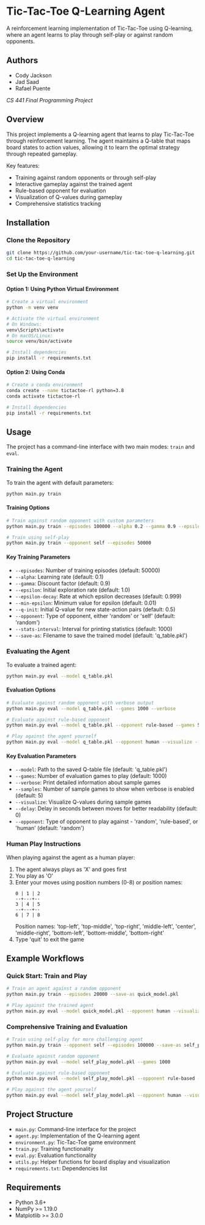 # Tic-Tac-Toe Q-Learning Agent

A reinforcement learning implementation of Tic-Tac-Toe using Q-learning, where an agent learns to play through self-play or against random opponents.

## Authors
- Cody Jackson
- Jad Saad
- Rafael Puente

*CS 441 Final Programming Project*

## Overview

This project implements a Q-learning agent that learns to play Tic-Tac-Toe through reinforcement learning. The agent maintains a Q-table that maps board states to action values, allowing it to learn the optimal strategy through repeated gameplay.

Key features:
- Training against random opponents or through self-play
- Interactive gameplay against the trained agent
- Rule-based opponent for evaluation
- Visualization of Q-values during gameplay
- Comprehensive statistics tracking

## Installation

### Clone the Repository

```bash
git clone https://github.com/your-username/tic-tac-toe-q-learning.git
cd tic-tac-toe-q-learning
```

### Set Up the Environment

#### Option 1: Using Python Virtual Environment

```bash
# Create a virtual environment
python -m venv venv

# Activate the virtual environment
# On Windows:
venv\Scripts\activate
# On macOS/Linux:
source venv/bin/activate

# Install dependencies
pip install -r requirements.txt
```

#### Option 2: Using Conda

```bash
# Create a conda environment
conda create --name tictactoe-rl python=3.8
conda activate tictactoe-rl

# Install dependencies
pip install -r requirements.txt
```

## Usage

The project has a command-line interface with two main modes: `train` and `eval`.

### Training the Agent

To train the agent with default parameters:

```bash
python main.py train
```

#### Training Options

```bash
# Train against random opponent with custom parameters
python main.py train --episodes 100000 --alpha 0.2 --gamma 0.9 --epsilon 1.0 --epsilon-decay 0.9995 --min-epsilon 0.01 --q-init 0.5 --save-as my_model.pkl

# Train using self-play
python main.py train --opponent self --episodes 50000
```

#### Key Training Parameters

- `--episodes`: Number of training episodes (default: 50000)
- `--alpha`: Learning rate (default: 0.1)
- `--gamma`: Discount factor (default: 0.9)
- `--epsilon`: Initial exploration rate (default: 1.0)
- `--epsilon-decay`: Rate at which epsilon decreases (default: 0.999)
- `--min-epsilon`: Minimum value for epsilon (default: 0.01)
- `--q-init`: Initial Q-value for new state-action pairs (default: 0.5)
- `--opponent`: Type of opponent, either 'random' or 'self' (default: 'random')
- `--stats-interval`: Interval for printing statistics (default: 1000)
- `--save-as`: Filename to save the trained model (default: 'q_table.pkl')

### Evaluating the Agent

To evaluate a trained agent:

```bash
python main.py eval --model q_table.pkl
```

#### Evaluation Options

```bash
# Evaluate against random opponent with verbose output
python main.py eval --model q_table.pkl --games 1000 --verbose

# Evaluate against rule-based opponent
python main.py eval --model q_table.pkl --opponent rule-based --games 500

# Play against the agent yourself
python main.py eval --model q_table.pkl --opponent human --visualize --delay 0.5
```

#### Key Evaluation Parameters

- `--model`: Path to the saved Q-table file (default: 'q_table.pkl')
- `--games`: Number of evaluation games to play (default: 1000)
- `--verbose`: Print detailed information about sample games
- `--samples`: Number of sample games to show when verbose is enabled (default: 5)
- `--visualize`: Visualize Q-values during sample games
- `--delay`: Delay in seconds between moves for better readability (default: 0)
- `--opponent`: Type of opponent to play against - 'random', 'rule-based', or 'human' (default: 'random')

### Human Play Instructions

When playing against the agent as a human player:
1. The agent always plays as 'X' and goes first
2. You play as 'O'
3. Enter your moves using position numbers (0-8) or position names:
   ```
   0 | 1 | 2
   --+---+--
   3 | 4 | 5
   --+---+--
   6 | 7 | 8
   ```
   Position names: 'top-left', 'top-middle', 'top-right', 'middle-left', 'center', 'middle-right', 'bottom-left', 'bottom-middle', 'bottom-right'
4. Type 'quit' to exit the game

## Example Workflows

### Quick Start: Train and Play

```bash
# Train an agent against a random opponent
python main.py train --episodes 20000 --save-as quick_model.pkl

# Play against the trained agent
python main.py eval --model quick_model.pkl --opponent human --visualize --delay 0.5
```

### Comprehensive Training and Evaluation

```bash
# Train using self-play for more challenging agent
python main.py train --opponent self --episodes 100000 --save-as self_play_model.pkl

# Evaluate against random opponent
python main.py eval --model self_play_model.pkl --games 1000

# Evaluate against rule-based opponent
python main.py eval --model self_play_model.pkl --opponent rule-based --games 1000

# Play against the agent yourself
python main.py eval --model self_play_model.pkl --opponent human --visualize
```

## Project Structure

- `main.py`: Command-line interface for the project
- `agent.py`: Implementation of the Q-learning agent
- `environment.py`: Tic-Tac-Toe game environment
- `train.py`: Training functionality
- `eval.py`: Evaluation functionality
- `utils.py`: Helper functions for board display and visualization
- `requirements.txt`: Dependencies list

## Requirements

- Python 3.6+
- NumPy >= 1.19.0
- Matplotlib >= 3.0.0 